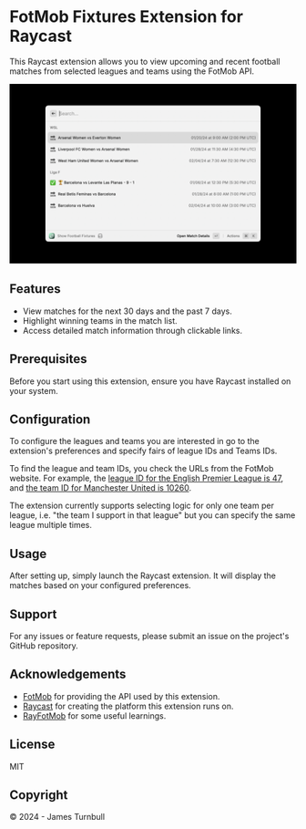 # FotMob Fixtures Extension for Raycast

This Raycast extension allows you to view upcoming and recent football matches from selected leagues and teams using the FotMob API.

![screenshot](./metadata/screenshot.png)

## Features

- View matches for the next 30 days and the past 7 days.
- Highlight winning teams in the match list.
- Access detailed match information through clickable links.

## Prerequisites

Before you start using this extension, ensure you have Raycast installed on your system.

## Configuration

To configure the leagues and teams you are interested in go to the extension's preferences and specify fairs of league IDs and Teams IDs.

To find the league and team IDs, you check the URLs from the FotMob website. For example, the [league ID for the English Premier League is 47](https://www.fotmob.com/leagues/47/overview/premier-league), and [the team ID for Manchester United is 10260](https://www.fotmob.com/teams/10260/overview/manchester-united).

The extension currently supports selecting logic for only one team per league, i.e. "the team I support in that league" but you can specify the same league multiple times.

## Usage

After setting up, simply launch the Raycast extension. It will display the matches based on your configured preferences.

## Support

For any issues or feature requests, please submit an issue on the project's GitHub repository.

## Acknowledgements

- [FotMob](https://www.fotmob.com/) for providing the API used by this extension.
- [Raycast](https://raycast.com/) for creating the platform this extension runs on.
- [RayFotMob](https://github.com/sonla58/RayFotmob/) for some useful learnings.

## License

MIT

## Copyright

© 2024 - James Turnbull
